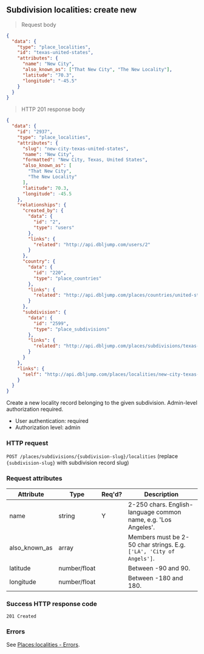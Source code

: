 ## Subdivision localities: create new

> Request body

```JSON
{
  "data": {
    "type": "place_localities",
    "id": "texas-united-states",
    "attributes": {
      "name": "New City",
      "also_known_as": ["That New City", "The New Locality"],
      "latitude": "70.3",
      "longitude": "-45.5"
    }
  }
}
```

> HTTP 201 response body

```JSON
{
  "data": {
    "id": "2937",
    "type": "place_localities",
    "attributes": {
      "slug": "new-city-texas-united-states",
      "name": "New City",
      "formatted": "New City, Texas, United States",
      "also_known_as": [
        "That New City",
        "The New Locality"
      ],
      "latitude": 70.3,
      "longitude": -45.5
    },
    "relationships": {
      "created_by": {
        "data": {
          "id": "2",
          "type": "users"
        },
        "links": {
          "related": "http://api.dbljump.com/users/2"
        }
      },
      "country": {
        "data": {
          "id": "220",
          "type": "place_countries"
        },
        "links": {
          "related": "http://api.dbljump.com/places/countries/united-states"
        }
      },
      "subdivision": {
        "data": {
          "id": "2599",
          "type": "place_subdivisions"
        },
        "links": {
          "related": "http://api.dbljump.com/places/subdivisions/texas-united-states"
        }
      }
    },
    "links": {
      "self": "http://api.dbljump.com/places/localities/new-city-texas-united-states"
    }
  }
}
```

Create a new locality record belonging to the given subdivision. Admin-level authorization required.

* User authentication: required
* Authorization level: admin

### HTTP request

`POST /places/subdivisions/{subdivision-slug}/localities` (replace `{subdivision-slug}` with subdivision record slug)

### Request attributes

Attribute | Type | Req'd? | Description
--------- | ---- | ------ | -----------
name | string | Y | 2-250 chars. English-language common name, e.g. 'Los Angeles'.
also_known_as | array | | Members must be 2-50 char strings. E.g. `['LA', 'City of Angels']`.
latitude | number/float | | Between -90 and 90.
longitude | number/float | | Between -180 and 180.

### Success HTTP response code

`201 Created`

### Errors

See [Places:localities - Errors](#localities_errors).
